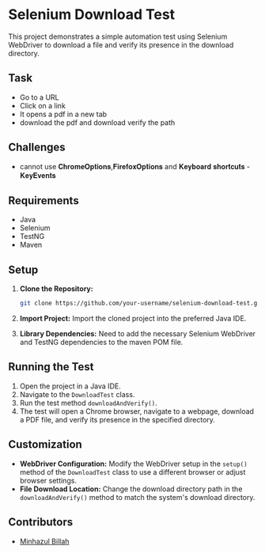 # Selenium Download Test

This project demonstrates a simple automation test using Selenium WebDriver to download a file and verify its presence in the download directory.

## Task

- Go to a URL
- Click on a link
- It opens a pdf in a new tab
- download the pdf and download verify the path

## Challenges

- cannot use 𝐂𝐡𝐫𝐨𝐦𝐞𝐎𝐩𝐭𝐢𝐨𝐧𝐬,𝐅𝐢𝐫𝐞𝐟𝐨𝐱𝐎𝐩𝐭𝐢𝐨𝐧𝐬 and 𝐊𝐞𝐲𝐛𝐨𝐚𝐫𝐝 𝐬𝐡𝐨𝐫𝐭𝐜𝐮𝐭𝐬 - 𝐊𝐞𝐲𝐄𝐯𝐞𝐧𝐭𝐬

## Requirements

- Java
- Selenium
- TestNG
- Maven

## Setup

1. **Clone the Repository:**
   ```bash
   git clone https://github.com/your-username/selenium-download-test.git
   ```

2. **Import Project:**
   Import the cloned project into the preferred Java IDE.

3. **Library Dependencies:**
   Need to add the necessary Selenium WebDriver and TestNG dependencies to the maven POM file.

## Running the Test

1. Open the project in a Java IDE.
2. Navigate to the `DownloadTest` class.
3. Run the test method `downloadAndVerify()`.
4. The test will open a Chrome browser, navigate to a webpage, download a PDF file, and verify its presence in the specified directory.

## Customization

- **WebDriver Configuration:** Modify the WebDriver setup in the `setup()` method of the `DownloadTest` class to use a different browser or adjust browser settings.
- **File Download Location:** Change the download directory path in the `downloadAndVerify()` method to match the system's download directory.

## Contributors

- [Minhazul Billah](https://github.com/570n3)
